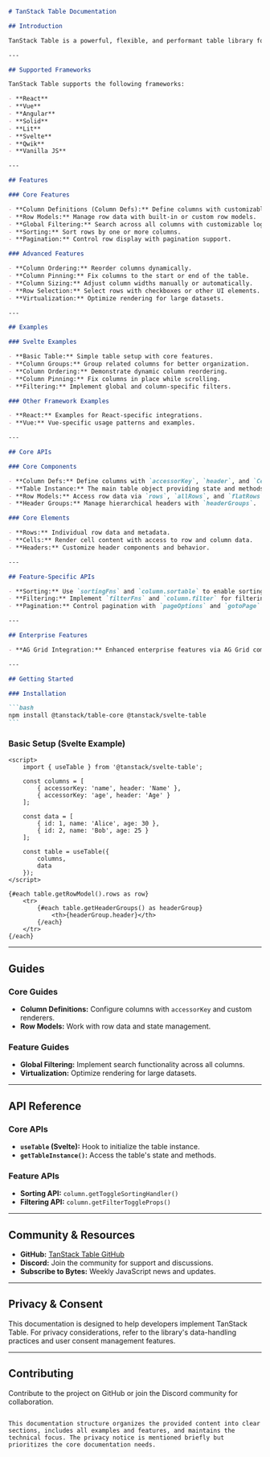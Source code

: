 ````markdown
# TanStack Table Documentation

## Introduction

TanStack Table is a powerful, flexible, and performant table library for modern JavaScript frameworks. It provides core features like sorting, filtering, and pagination, along with framework-specific adapters for seamless integration.

---

## Supported Frameworks

TanStack Table supports the following frameworks:

- **React**
- **Vue**
- **Angular**
- **Solid**
- **Lit**
- **Svelte**
- **Qwik**
- **Vanilla JS**

---

## Features

### Core Features

- **Column Definitions (Column Defs):** Define columns with customizable headers, cells, and metadata.
- **Row Models:** Manage row data with built-in or custom row models.
- **Global Filtering:** Search across all columns with customizable logic.
- **Sorting:** Sort rows by one or more columns.
- **Pagination:** Control row display with pagination support.

### Advanced Features

- **Column Ordering:** Reorder columns dynamically.
- **Column Pinning:** Fix columns to the start or end of the table.
- **Column Sizing:** Adjust column widths manually or automatically.
- **Row Selection:** Select rows with checkboxes or other UI elements.
- **Virtualization:** Optimize rendering for large datasets.

---

## Examples

### Svelte Examples

- **Basic Table:** Simple table setup with core features.
- **Column Groups:** Group related columns for better organization.
- **Column Ordering:** Demonstrate dynamic column reordering.
- **Column Pinning:** Fix columns in place while scrolling.
- **Filtering:** Implement global and column-specific filters.

### Other Framework Examples

- **React:** Examples for React-specific integrations.
- **Vue:** Vue-specific usage patterns and examples.

---

## Core APIs

### Core Components

- **Column Defs:** Define columns with `accessorKey`, `header`, and `Cell` components.
- **Table Instance:** The main table object providing state and methods (e.g., `getTableInstance()`).
- **Row Models:** Access row data via `rows`, `allRows`, and `flatRows`.
- **Header Groups:** Manage hierarchical headers with `headerGroups`.

### Core Elements

- **Rows:** Individual row data and metadata.
- **Cells:** Render cell content with access to row and column data.
- **Headers:** Customize header components and behavior.

---

## Feature-Specific APIs

- **Sorting:** Use `sortingFns` and `column.sortable` to enable sorting.
- **Filtering:** Implement `filterFns` and `column.filter` for filtering logic.
- **Pagination:** Control pagination with `pageOptions` and `gotoPage`.

---

## Enterprise Features

- **AG Grid Integration:** Enhanced enterprise features via AG Grid compatibility.

---

## Getting Started

### Installation

```bash
npm install @tanstack/table-core @tanstack/svelte-table
```
````

### Basic Setup (Svelte Example)

```svelte
<script>
	import { useTable } from '@tanstack/svelte-table';

	const columns = [
		{ accessorKey: 'name', header: 'Name' },
		{ accessorKey: 'age', header: 'Age' }
	];

	const data = [
		{ id: 1, name: 'Alice', age: 30 },
		{ id: 2, name: 'Bob', age: 25 }
	];

	const table = useTable({
		columns,
		data
	});
</script>

{#each table.getRowModel().rows as row}
	<tr>
		{#each table.getHeaderGroups() as headerGroup}
			<th>{headerGroup.header}</th>
		{/each}
	</tr>
{/each}
```

---

## Guides

### Core Guides

- **Column Definitions:** Configure columns with `accessorKey` and custom renderers.
- **Row Models:** Work with row data and state management.

### Feature Guides

- **Global Filtering:** Implement search functionality across all columns.
- **Virtualization:** Optimize rendering for large datasets.

---

## API Reference

### Core APIs

- **`useTable` (Svelte):** Hook to initialize the table instance.
- **`getTableInstance()`:** Access the table's state and methods.

### Feature APIs

- **Sorting API:** `column.getToggleSortingHandler()`
- **Filtering API:** `column.getFilterToggleProps()`

---

## Community & Resources

- **GitHub:** [TanStack Table GitHub](https://github.com/TanStack/table)
- **Discord:** Join the community for support and discussions.
- **Subscribe to Bytes:** Weekly JavaScript news and updates.

---

## Privacy & Consent

This documentation is designed to help developers implement TanStack Table. For privacy considerations, refer to the library's data-handling practices and user consent management features.

---

## Contributing

Contribute to the project on GitHub or join the Discord community for collaboration.

```

This documentation structure organizes the provided content into clear sections, includes all examples and features, and maintains the technical focus. The privacy notice is mentioned briefly but prioritizes the core documentation needs.
```
